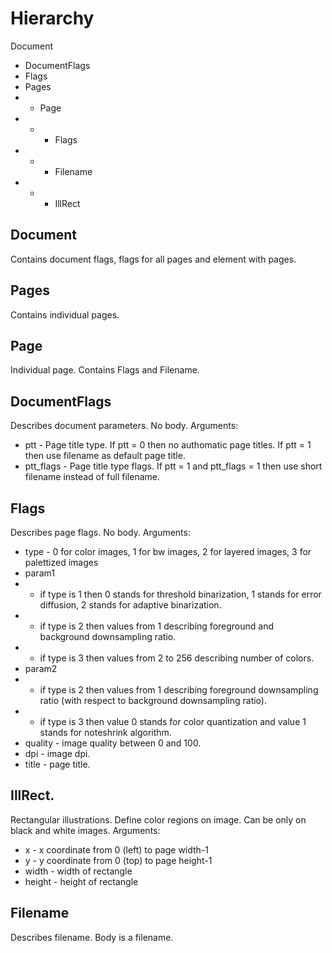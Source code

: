 # Hierarchy

Document
- DocumentFlags
- Flags
- Pages
- - Page
- - - Flags
- - - Filename
- - - IllRect

## Document

Contains document flags, flags for all pages and element with pages.

## Pages

Contains individual pages.

## Page

Individual page. Contains Flags and Filename.

## DocumentFlags

Describes document parameters. No body. Arguments:

* ptt - Page title type. If ptt = 0 then no authomatic page titles. If ptt = 1 then use filename as default page title.
* ptt_flags - Page title type flags. If ptt = 1 and ptt_flags = 1 then use short filename instead of full filename.

## Flags

Describes page flags. No body. Arguments:

* type - 0 for color images, 1 for bw images, 2 for layered images, 3 for palettized images
* param1
* * if type is 1 then 0 stands for threshold binarization, 1 stands for error diffusion, 2 stands for adaptive binarization.
* * if type is 2 then values from 1 describing foreground and background downsampling ratio.
* * if type is 3 then values from 2 to 256 describing number of colors.
* param2
* * if type is 2 then values from 1 describing foreground downsampling ratio (with respect to background downsampling ratio).
* * if type is 3 then value 0 stands for color quantization and value 1 stands for noteshrink algorithm.
* quality - image quality between 0 and 100.
* dpi - image dpi.
* title - page title.

## IllRect.

Rectangular illustrations. Define color regions on image. Can be only on black and white images. Arguments:

* x - x coordinate from 0 (left) to page width-1
* y - y coordinate from 0 (top) to page height-1
* width - width of rectangle
* height - height of rectangle

## Filename

Describes filename. Body is a filename.


